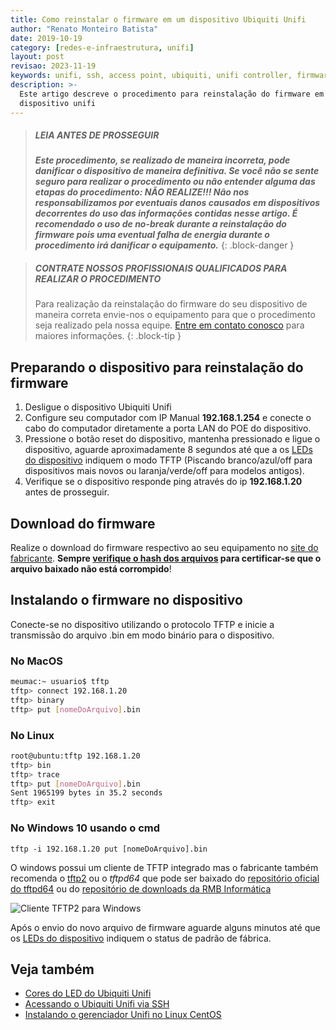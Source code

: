 ```yaml
---
title: Como reinstalar o firmware em um dispositivo Ubiquiti Unifi
author: "Renato Monteiro Batista"
date: 2019-10-19
category: [redes-e-infraestrutura, unifi]
layout: post
revisao: 2023-11-19
keywords: unifi, ssh, access point, ubiquiti, unifi controller, firmware, upgrade, info, set-inform
description: >-
  Este artigo descreve o procedimento para reinstalação do firmware em um
  dispositivo unifi
---
```


> ##### LEIA ANTES DE PROSSEGUIR
>
> _**Este procedimento, se realizado de maneira incorreta, pode danificar o dispositivo de maneira definitiva. Se você não se sente seguro para realizar o procedimento ou não entender alguma das etapas do procedimento: NÃO REALIZE!!! Não nos responsabilizamos por eventuais danos causados em dispositivos decorrentes do uso das informações contidas nesse artigo. É recomendado o uso de no-break durante a reinstalação do firmware pois uma eventual falha de energia durante o procedimento irá danificar o equipamento.**_
{: .block-danger }

> ##### CONTRATE NOSSOS PROFISSIONAIS QUALIFICADOS PARA REALIZAR O PROCEDIMENTO
>
> Para realização da reinstalação do firmware do seu dispositivo de maneira correta envie-nos o equipamento para que o procedimento seja realizado pela nossa equipe. [Entre em contato conosco](https://rmbinformatica.com/contato.html) para maiores informações.
{: .block-tip }

## Preparando o dispositivo para reinstalação do firmware

1. Desligue o dispositivo Ubiquiti Unifi
2. Configure seu computador com IP Manual **192.168.1.254** e conecte o cabo do computador diretamente a porta LAN do POE do dispositivo.
3. Pressione o botão reset do dispositivo, mantenha pressionado e ligue o dispositivo, aguarde aproximadamente 8 segundos até que a os [LEDs do dispositivo](cores-do-led-do-unifi) indiquem o modo TFTP (Piscando branco/azul/off para dispositivos mais novos ou laranja/verde/off para modelos antigos).
4. Verifique se o dispositivo responde ping através do ip **192.168.1.20** antes de prosseguir.

## Download do firmware

Realize o download do firmware respectivo ao seu equipamento no [site do fabricante](https://community.ui.com/releases). **Sempre [verifique o hash dos arquivos](http://rmbinformatica.com.br/hash.php) para certificar-se que o arquivo baixado não está corrompido**!

## Instalando o firmware no dispositivo

Conecte-se no dispositivo utilizando o protocolo TFTP e inicie a transmissão do arquivo .bin em modo binário para o dispositivo.

### No MacOS

```bash
meumac:~ usuario$ tftp
tftp> connect 192.168.1.20
tftp> binary
tftp> put [nomeDoArquivo].bin
```

### No Linux 

```bash
root@ubuntu:tftp 192.168.1.20
tftp> bin
tftp> trace
tftp> put [nomeDoArquivo].bin
Sent 1965199 bytes in 35.2 seconds 
tftp> exit
```

### No Windows 10 usando o cmd

```
tftp -i 192.168.1.20 put [nomeDoArquivo].bin
```

O windows possui um cliente de TFTP integrado mas o fabricante também recomenda o [tftp2](https://github.com/rmbinformatica/downloads/raw/main/tftp2.exe) ou o _tftpd64_ que pode ser baixado do [repositório oficial do tftpd64](https://bitbucket.org/phjounin/tftpd64/downloads/) ou do [repositório de downloads da RMB Informática](https://github.com/rmbinformatica/downloads/raw/main/tftpd64.464.zip)

![Cliente TFTP2 para Windows]({{site.img}}tftp2-windows.png)

Após o envio do novo arquivo de firmware aguarde alguns minutos até que os [LEDs do dispositivo](cores-do-led-do-unifi) indiquem o status de padrão de fábrica.

## Veja também

- [Cores do LED do Ubiquiti Unifi](/ajuda/redes-e-infraestrutura/unifi/cores-do-led-do-unifi)
- [Acessando o Ubiquiti Unifi via SSH](/ajuda/redes-e-infraestrutura/unifi/)
- [Instalando o gerenciador Unifi no Linux CentOS](/ajuda/redes-e-infraestrutura/unifi/instalando-o-gerenciador-unifi-no-centos)